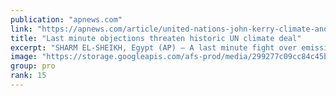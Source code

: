 ```yaml
---
publication: "apnews.com"
link: "https://apnews.com/article/united-nations-john-kerry-climate-and-environment-18f6e5cb8183c59ceaf0cf2408842e6c"
title: "Last minute objections threaten historic UN climate deal"
excerpt: "SHARM EL-SHEIKH, Egypt (AP) — A last minute fight over emissions cutting and the overall climate change goal is delaying a potentially historic deal that would create a fund for compensating poor nati"
image: "https://storage.googleapis.com/afs-prod/media/299277c09cc84c45bc588086bddd9883/3000.jpeg"
group: pro
rank: 15
---
```


